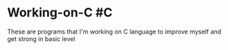 # Working-on-C #C
These are programs that I'm working on C language  to improve myself and get strong in basic level 
